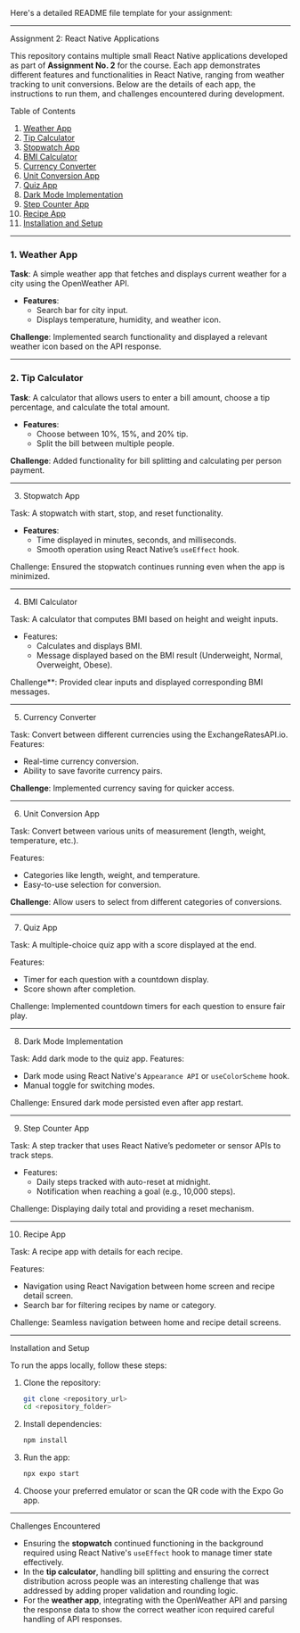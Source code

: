 Here's a detailed README file template for your assignment:

---

 Assignment 2: React Native Applications

This repository contains multiple small React Native applications developed as part of **Assignment No. 2** for the course. Each app demonstrates different features and functionalities in React Native, ranging from weather tracking to unit conversions. Below are the details of each app, the instructions to run them, and challenges encountered during development.

Table of Contents
1. [Weather App](#weather-app)
2. [Tip Calculator](#tip-calculator)
3. [Stopwatch App](#stopwatch-app)
4. [BMI Calculator](#bmi-calculator)
5. [Currency Converter](#currency-converter)
6. [Unit Conversion App](#unit-conversion-app)
7. [Quiz App](#quiz-app)
8. [Dark Mode Implementation](#dark-mode-implementation)
9. [Step Counter App](#step-counter-app)
10. [Recipe App](#recipe-app)
11. [Installation and Setup](#installation-and-setup)

---

### 1. Weather App

**Task**: A simple weather app that fetches and displays current weather for a city using the OpenWeather API.

- **Features**:
  - Search bar for city input.
  - Displays temperature, humidity, and weather icon.

**Challenge**: Implemented search functionality and displayed a relevant weather icon based on the API response.

---

### 2. Tip Calculator

**Task**: A calculator that allows users to enter a bill amount, choose a tip percentage, and calculate the total amount.

- **Features**:
  - Choose between 10%, 15%, and 20% tip.
  - Split the bill between multiple people.

**Challenge**: Added functionality for bill splitting and calculating per person payment.

---
3. Stopwatch App

Task: A stopwatch with start, stop, and reset functionality.

- **Features**:
  - Time displayed in minutes, seconds, and milliseconds.
  - Smooth operation using React Native’s `useEffect` hook.

Challenge: Ensured the stopwatch continues running even when the app is minimized.

---

4. BMI Calculator

Task: A calculator that computes BMI based on height and weight inputs.

- Features:
  - Calculates and displays BMI.
  - Message displayed based on the BMI result (Underweight, Normal, Overweight, Obese).

Challenge**: Provided clear inputs and displayed corresponding BMI messages.

---

5. Currency Converter

Task: Convert between different currencies using the ExchangeRatesAPI.io.
Features:
  - Real-time currency conversion.
  - Ability to save favorite currency pairs.

**Challenge**: Implemented currency saving for quicker access.

---

6. Unit Conversion App

Task: Convert between various units of measurement (length, weight, temperature, etc.).

Features:
  - Categories like length, weight, and temperature.
  - Easy-to-use selection for conversion.

**Challenge**: Allow users to select from different categories of conversions.

---

7. Quiz App

Task: A multiple-choice quiz app with a score displayed at the end.

Features:
  - Timer for each question with a countdown display.
  - Score shown after completion.

Challenge: Implemented countdown timers for each question to ensure fair play.

---

8. Dark Mode Implementation

Task: Add dark mode to the quiz app.
Features:
  - Dark mode using React Native's `Appearance API` or `useColorScheme` hook.
  - Manual toggle for switching modes.

Challenge: Ensured dark mode persisted even after app restart.

---

9. Step Counter App

Task: A step tracker that uses React Native’s pedometer or sensor APIs to track steps.

- Features:
  - Daily steps tracked with auto-reset at midnight.
  - Notification when reaching a goal (e.g., 10,000 steps).

Challenge: Displaying daily total and providing a reset mechanism.

---

 10. Recipe App

Task: A recipe app with details for each recipe.

Features:
  - Navigation using React Navigation between home screen and recipe detail screen.
  - Search bar for filtering recipes by name or category.

Challenge: Seamless navigation between home and recipe detail screens.

---

 Installation and Setup

To run the apps locally, follow these steps:

1. Clone the repository:

   ```bash
   git clone <repository_url>
   cd <repository_folder>
   ```

2. Install dependencies:

   ```bash
   npm install
   ```

3. Run the app:

   ```bash
   npx expo start
   ```

4. Choose your preferred emulator or scan the QR code with the Expo Go app.

---

Challenges Encountered

- Ensuring the **stopwatch** continued functioning in the background required using React Native's `useEffect` hook to manage timer state effectively.
- In the **tip calculator**, handling bill splitting and ensuring the correct distribution across people was an interesting challenge that was addressed by adding proper validation and rounding logic.
- For the **weather app**, integrating with the OpenWeather API and parsing the response data to show the correct weather icon required careful handling of API responses.
